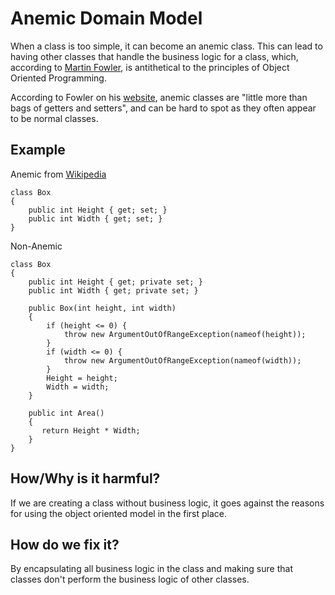 # Anemic Domain Model

When a class is too simple, it can become an anemic class. This can lead to having other classes that handle the business logic for a class, which, according to [Martin Fowler](https://en.wikipedia.org/wiki/Martin_Fowler_(software_engineer)), is antithetical to the principles of Object Oriented Programming. 

According to Fowler on his [website](https://www.martinfowler.com/bliki/AnemicDomainModel.html), anemic classes are "little more than bags of getters and setters", and can be hard to spot as they often appear to be normal classes.

## Example 
Anemic
from [Wikipedia](https://en.wikipedia.org/wiki/Anemic_domain_model)
```
class Box
{
    public int Height { get; set; }
    public int Width { get; set; }
}
```
Non-Anemic
```
class Box
{
    public int Height { get; private set; }
    public int Width { get; private set; }

    public Box(int height, int width)
    {
        if (height <= 0) {
            throw new ArgumentOutOfRangeException(nameof(height));
        }
        if (width <= 0) {
            throw new ArgumentOutOfRangeException(nameof(width));
        }
        Height = height;
        Width = width;
    }

    public int Area()
    {
       return Height * Width;
    }
}
```


## How/Why is it harmful?

If we are creating a class without business logic, it goes against the reasons for using the object oriented model in the first place.

## How do we fix it?
By encapsulating all business logic in the class and making sure that classes don't perform the business logic of other classes.
